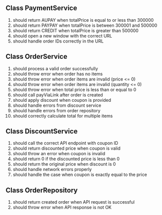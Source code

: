 ## Class PaymentService
  1. should return AUPAY when totalPrice is equal to or less than 300000
  2. should return PAYPAY when totalPrice is between 300001 and 500000
  3. should return CREDIT when totalPrice is greater than 500000
  4. should open a new window with the correct URL
  5. should handle order IDs correctly in the URL

## Class OrderService
  1. should process a valid order successfully
  2. should throw error when order has no items
  3. should throw error when order items are invalid (price <= 0)
  4. should throw error when order items are invalid (quantity <= 0)
  5. should throw error when total price is less than or equal to 0
  6. should call payViaLink after order is created
  7. should apply discount when coupon is provided
  8. should handle errors from discount service
  9. should handle errors from order repository
  10. should correctly calculate total for multiple items

## Class DiscountService
  1. should call the correct API endpoint with coupon ID
  2. should return discounted price when coupon is valid
  3. should throw an error when coupon is invalid
  4. should return 0 if the discounted price is less than 0
  5. should return the original price when discount is 0
  6. should handle network errors properly
  7. should handle the case when coupon is exactly equal to the price

## Class OrderRepository
  1. should return created order when API request is successful
  2. should throw error when API response is not OK